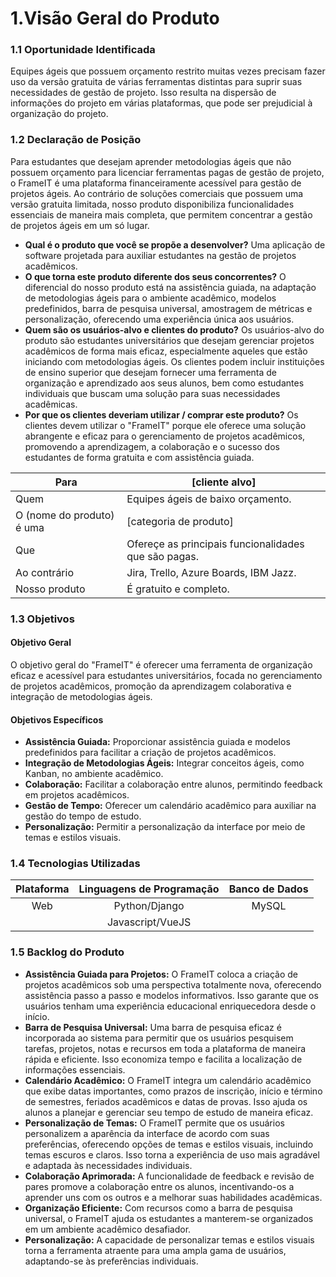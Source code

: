 # 1.Visão Geral do Produto

### 1.1 Oportunidade Identificada
Equipes ágeis que possuem orçamento restrito muitas vezes precisam fazer uso da versão gratuita de várias ferramentas distintas para suprir suas necessidades de gestão de projeto. Isso resulta na dispersão de informações do projeto em várias plataformas, que pode ser prejudicial à organização do projeto.

### 1.2 Declaração de Posição
Para estudantes que desejam aprender metodologias ágeis que não possuem orçamento para licenciar ferramentas pagas de gestão de projeto, o FrameIT é uma plataforma financeiramente acessível para gestão de projetos ágeis. Ao contrário de soluções comerciais que possuem uma versão gratuita limitada, nosso produto disponibiliza funcionalidades essenciais de maneira mais completa, que permitem concentrar a gestão de projetos ágeis em um só lugar.

* **Qual é o produto que você se propõe a desenvolver?**
Uma aplicação de software projetada para auxiliar estudantes na gestão de projetos acadêmicos.
* **O que torna este produto diferente dos seus concorrentes?**
O diferencial do nosso produto está na assistência guiada, na adaptação de metodologias ágeis para o ambiente acadêmico, modelos predefinidos, barra de pesquisa universal, amostragem de métricas e personalização, oferecendo uma experiência única aos usuários.
* **Quem são os usuários-alvo e clientes do produto?**
Os usuários-alvo do produto são estudantes universitários que desejam gerenciar projetos acadêmicos de forma mais eficaz, especialmente aqueles que estão iniciando com metodologias ágeis. Os clientes podem incluir instituições de ensino superior que desejam fornecer uma ferramenta de organização e aprendizado aos seus alunos, bem como estudantes individuais que buscam uma solução para suas necessidades acadêmicas.
* **Por que os clientes deveriam utilizar / comprar este produto?**
Os clientes devem utilizar o "FrameIT" porque ele oferece uma solução abrangente e eficaz para o gerenciamento de projetos acadêmicos, promovendo a aprendizagem, a colaboração e o sucesso dos estudantes de forma gratuita e com assistência guiada.

| Para                     | [cliente alvo]                                           |
|--------------------------|----------------------------------------------------------|
| Quem                     | Equipes ágeis de baixo orçamento.              |
| O (nome do produto) é uma| [categoria de produto]                                    |
| Que                      | Ofereçe as principais funcionalidades que são pagas. |
| Ao contrário             | Jira, Trello, Azure Boards, IBM Jazz.                        |
| Nosso produto            | É gratuito e completo.                    |

### 1.3 Objetivos

#### Objetivo Geral
O objetivo geral do "FrameIT" é oferecer uma ferramenta de organização eficaz e acessível para estudantes universitários, focada no gerenciamento de projetos acadêmicos, promoção da aprendizagem colaborativa e integração de metodologias ágeis.

#### Objetivos Específicos
* **Assistência Guiada:** Proporcionar assistência guiada e modelos predefinidos para facilitar a criação de projetos acadêmicos.
* **Integração de Metodologias Ágeis:** Integrar conceitos ágeis, como Kanban, no ambiente acadêmico.
* **Colaboração:** Facilitar a colaboração entre alunos, permitindo feedback em projetos acadêmicos.
* **Gestão de Tempo:** Oferecer um calendário acadêmico para auxiliar na gestão do tempo de estudo.
* **Personalização:** Permitir a personalização da interface por meio de temas e estilos visuais. 

### 1.4 Tecnologias Utilizadas
| Plataforma | Linguagens de Programação | Banco de Dados |
|:----------:|:-------------------------:|:--------------:|
|Web         |Python/Django              |MySQL           |
|            |Javascript/VueJS           |                |


### 1.5 Backlog do Produto

* **Assistência Guiada para Projetos:**
O FrameIT coloca a criação de projetos acadêmicos sob uma perspectiva totalmente nova, oferecendo assistência passo a passo e modelos informativos. Isso garante que os usuários tenham uma experiência educacional enriquecedora desde o início.
* **Barra de Pesquisa Universal:**
Uma barra de pesquisa eficaz é incorporada ao sistema para permitir que os usuários pesquisem tarefas, projetos, notas e recursos em toda a plataforma de maneira rápida e eficiente. Isso economiza tempo e facilita a localização de informações essenciais.
* **Calendário Acadêmico:**
O FrameIT integra um calendário acadêmico que exibe datas importantes, como prazos de inscrição, início e término de semestres, feriados acadêmicos e datas de provas. Isso ajuda os alunos a planejar e gerenciar seu tempo de estudo de maneira eficaz.
* **Personalização de Temas:**
O FrameIT permite que os usuários personalizem a aparência da interface de acordo com suas preferências, oferecendo opções de temas e estilos visuais, incluindo temas escuros e claros. Isso torna a experiência de uso mais agradável e adaptada às necessidades individuais.
* **Colaboração Aprimorada:**
 A funcionalidade de feedback e revisão de pares promove a colaboração entre os alunos, incentivando-os a aprender uns com os outros e a melhorar suas habilidades acadêmicas.
* **Organização Eficiente:**
Com recursos como a barra de pesquisa universal, o FrameIT ajuda os estudantes a manterem-se organizados em um ambiente acadêmico desafiador.
* **Personalização:**
A capacidade de personalizar temas e estilos visuais torna a ferramenta atraente para uma ampla gama de usuários, adaptando-se às preferências individuais.